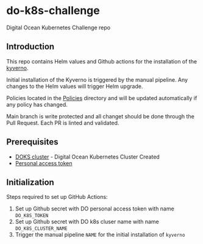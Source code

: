 # do-k8s-challenge
 Digital Ocean Kubernetes Challenge repo


## Introduction

This repo contains Helm values and Github actions for the installation of the
[kyverno](https://github.com/kyverno/kyverno).

Initial installation of the Kyverno is triggered by the manual pipeline.
Any changes to the Helm values will trigger Helm upgrade.

Policies located in the
[Policies](https://github.com/sbulav/do-k8s-challenge/policies) directory and
will be updated automatically if any policy has changed.

Main branch is write protected and all changet should be done through the
Pull Request. Each PR is linted and validated.

## Prerequisites

- [DOKS cluster](https://docs.digitalocean.com/products/kubernetes/quickstart/) - Digital Ocean Kubernetes Cluster Created
- [Personal access token](https://docs.digitalocean.com/reference/api/create-personal-access-token/)


## Initialization

Steps required to set up GitHub Actions:

1. Set up Github secret with DO personal access token with name `DO_K8S_TOKEN`
2. Set up Github secret with DO k8s cluser name with name `DO_K8S_CLUSTER_NAME`
3. Trigger the manual pipeline `NAME` for the initial installation of `kyverno`
